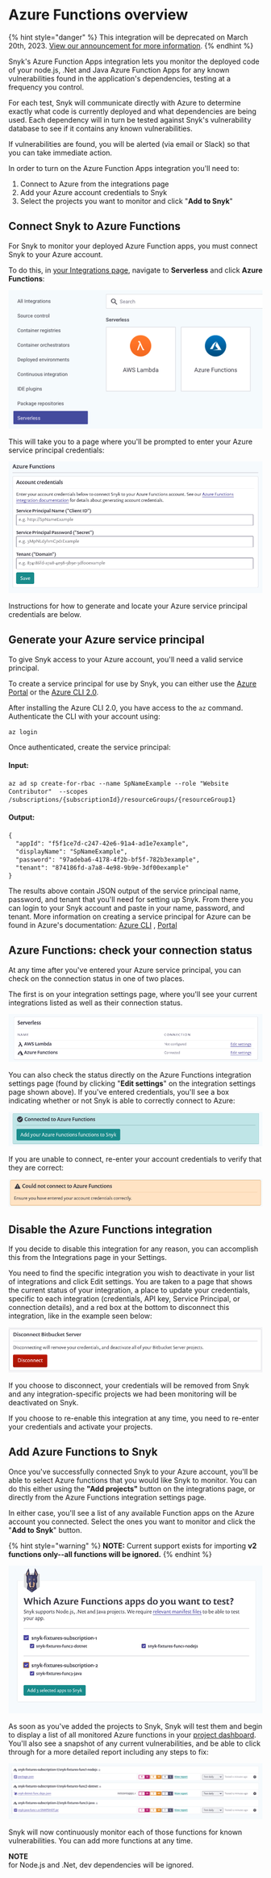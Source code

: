 # Azure Functions overview

{% hint style="danger" %}
This integration will be deprecated on March 20th, 2023. [View our announcement for more information](https://updates.snyk.io/deprecation-of-serverless-and-platform-as-a-service-integrations-257143).
{% endhint %}

Snyk's Azure Function Apps integration lets you monitor the deployed code of your node.js, .Net and Java Azure Function Apps for any known vulnerabilities found in the application's dependencies, testing at a frequency you control.

For each test, Snyk will communicate directly with Azure to determine exactly what code is currently deployed and what dependencies are being used. Each dependency will in turn be tested against Snyk's vulnerability database to see if it contains any known vulnerabilities.

If vulnerabilities are found, you will be alerted (via email or Slack) so that you can take immediate action.

In order to turn on the Azure Function Apps integration you'll need to:

1. Connect to Azure from the integrations page
2. Add your Azure account credentials to Snyk
3. Select the projects you want to monitor and click "**Add to Snyk**"

## **Connect Snyk to Azure Functions**

For Snyk to monitor your deployed Azure Function apps, you must connect Snyk to your Azure account.

To do this, in [your Integrations page](https://app.snyk.io/integrations), navigate to **Serverless** and click **Azure Functions**:

![](<../../.gitbook/assets/Screenshot 2021-10-27 at 09.36.33.png>)

This will take you to a page where you'll be prompted to enter your Azure service principal credentials:

![](<../../.gitbook/assets/image (29) (2).png>)

Instructions for how to generate and locate your Azure service principal credentials are below.

## **Generate your Azure service principal**

To give Snyk access to your Azure account, you'll need a valid service principal.

To create a service principal for use by Snyk, you can either use the [Azure Portal](https://portal.azure.com) or the [Azure CLI 2.0](https://docs.microsoft.com/en-us/cli/azure/install-azure-cli).

After installing the Azure CLI 2.0, you have access to the `az` command. Authenticate the CLI with your account using:

```
az login
```

Once authenticated, create the service principal:

#### Input:

```
az ad sp create-for-rbac --name SpNameExample --role "Website Contributor"  --scopes /subscriptions/{subscriptionId}/resourceGroups/{resourceGroup1}
```

#### Output:

```
{
  "appId": "f5f1ce7d-c247-42e6-91a4-ad1e7example",
  "displayName": "SpNameExample",
  "password": "97adeba6-4178-4f2b-bf5f-782b3example",
  "tenant": "874186fd-a7a8-4e98-9b9e-3df00example"
}
```

The results above contain JSON output of the service principal name, password, and tenant that you'll need for setting up Snyk. From there you can login to your Snyk account and paste in your name, password, and tenant. More information on creating a service principal for Azure can be found in Azure's documentation: [Azure CLI](https://docs.microsoft.com/en-us/cli/azure/create-an-azure-service-principal-azure-cli) , [Portal](https://docs.microsoft.com/en-us/azure/azure-resource-manager/resource-group-create-service-principal-portal)

## **Azure Functions: check your connection status**

At any time after you've entered your Azure service principal, you can check on the connection status in one of two places.

The first is on your integration settings page, where you'll see your current integrations listed as well as their connection status.

![](<../../.gitbook/assets/image (25) (1).png>)

You can also check the status directly on the Azure Functions integration settings page (found by clicking "**Edit settings**" on the integration settings page shown above). If you've entered credentials, you'll see a box indicating whether or not Snyk is able to correctly connect to Azure:

![](<../../.gitbook/assets/image (31) (2).png>)

If you are unable to connect, re-enter your account credentials to verify that they are correct:

![](<../../.gitbook/assets/image (27) (1) (1) (1) (1) (1) (1) (1) (1) (1) (1) (1) (1) (1) (1).png>)

## **Disable the Azure Functions integration**

If you decide to disable this integration for any reason, you can accomplish this from the Integrations page in your Settings.

You need to find the specific integration you wish to deactivate in your list of integrations and click Edit settings. You are taken to a page that shows the current status of your integration, a place to update your credentials, specific to each integration (credentials, API key, Service Principal, or connection details), and a red box at the bottom to disconnect this integration, like in the example seen below:

![](<../../.gitbook/assets/image (26) (1) (1) (1) (1) (1) (1) (1) (1) (1) (1) (1) (1) (1).png>)

If you choose to disconnect, your credentials will be removed from Snyk and any integration-specific projects we had been monitoring will be deactivated on Snyk.

If you choose to re-enable this integration at any time, you need to re-enter your credentials and activate your projects.

## **Add Azure Functions to Snyk**

Once you've successfully connected Snyk to your Azure account, you'll be able to select Azure functions that you would like Snyk to monitor. You can do this either using the **"Add projects"** button on the integrations page, or directly from the Azure Functions integration settings page.

In either case, you'll see a list of any available Function apps on the Azure account you connected. Select the ones you want to monitor and click the "**Add to Snyk**" button.

{% hint style="warning" %}
**NOTE:** Current support exists for importing **v2 functions only--all functions will be ignored.**
{% endhint %}

![](<../../.gitbook/assets/image (30) (1) (1) (1) (1) (1) (1) (1) (1) (1) (1) (1).png>)

As soon as you've added the projects to Snyk, Snyk will test them and begin to display a list of all monitored Azure functions in your [project dashboard](https://app.snyk.io/projects). You'll also see a snapshot of any current vulnerabilities, and be able to click through for a more detailed report including any steps to fix:

![](<../../.gitbook/assets/image (32) (1) (1).png>)

Snyk will now continuously monitor each of those functions for known vulnerabilities. You can add more functions at any time.

**NOTE**\
for Node.js and .Net, dev dependencies will be ignored.
